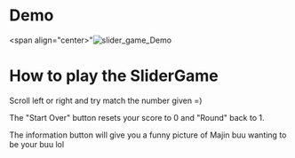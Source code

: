 # Demo

<span align="center>"![slider_game_Demo](https://user-images.githubusercontent.com/16315708/37637187-b07a79be-2bdc-11e8-91f1-ba3d497d167a.gif)


# How to play the SliderGame
Scroll left or right and try match the number given =)

The "Start Over" button resets your score to 0 and "Round" back to 1.

The information button will give you a funny picture of Majin buu wanting to be your buu lol
